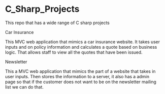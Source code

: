 # C_Sharp_Projects
 This  repo that has a wide range of C sharp projects


Car Insurance 

This MVC web application that mimics a car insurance website. It takes user inputs and on 
policy information and calculates a quote based on business logic. That allows staff
to view all the quotes that have been issued. 


Newsletter 

This a  MVC web application that mimics the part of a website that takes in user inputs. 
Then stores the information to a server, it also has a admin page so that if the customer 
does not want to be on the newsletter mailing list we can do that. 

